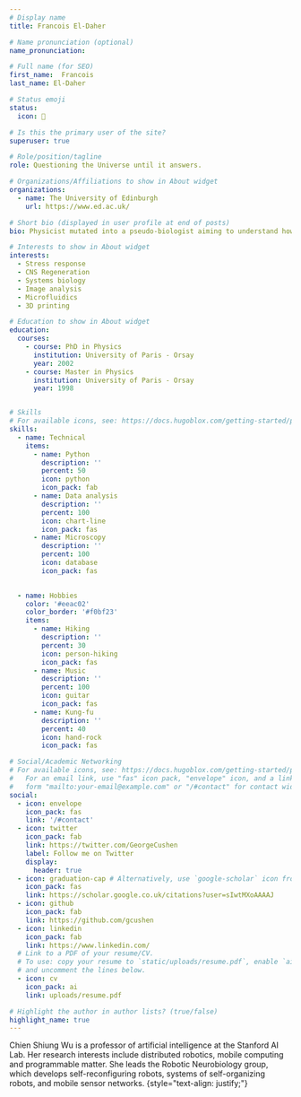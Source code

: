 ```yaml
---
# Display name
title: Francois El-Daher

# Name pronunciation (optional)
name_pronunciation:

# Full name (for SEO)
first_name:  Francois
last_name: El-Daher

# Status emoji
status:
  icon: 🤔

# Is this the primary user of the site?
superuser: true

# Role/position/tagline
role: Questioning the Universe until it answers.

# Organizations/Affiliations to show in About widget
organizations:
  - name: The University of Edinburgh
    url: https://www.ed.ac.uk/

# Short bio (displayed in user profile at end of posts)
bio: Physicist mutated into a pseudo-biologist aiming to understand how biological systems respond and adapt to critical conditions such as stress and injuries.

# Interests to show in About widget
interests:
  - Stress response
  - CNS Regeneration
  - Systems biology
  - Image analysis
  - Microfluidics
  - 3D printing

# Education to show in About widget
education:
  courses:
    - course: PhD in Physics
      institution: University of Paris - Orsay
      year: 2002
    - course: Master in Physics
      institution: University of Paris - Orsay
      year: 1998


# Skills
# For available icons, see: https://docs.hugoblox.com/getting-started/page-builder/#icons
skills:
  - name: Technical
    items:
      - name: Python
        description: ''
        percent: 50
        icon: python
        icon_pack: fab
      - name: Data analysis
        description: ''
        percent: 100
        icon: chart-line
        icon_pack: fas
      - name: Microscopy
        description: ''
        percent: 100
        icon: database
        icon_pack: fas

        
  - name: Hobbies
    color: '#eeac02'
    color_border: '#f0bf23'
    items:
      - name: Hiking
        description: ''
        percent: 30
        icon: person-hiking
        icon_pack: fas
      - name: Music
        description: ''
        percent: 100
        icon: guitar
        icon_pack: fas
      - name: Kung-fu
        description: ''
        percent: 40
        icon: hand-rock
        icon_pack: fas

# Social/Academic Networking
# For available icons, see: https://docs.hugoblox.com/getting-started/page-builder/#icons
#   For an email link, use "fas" icon pack, "envelope" icon, and a link in the
#   form "mailto:your-email@example.com" or "/#contact" for contact widget.
social:
  - icon: envelope
    icon_pack: fas
    link: '/#contact'
  - icon: twitter
    icon_pack: fab
    link: https://twitter.com/GeorgeCushen
    label: Follow me on Twitter
    display:
      header: true
  - icon: graduation-cap # Alternatively, use `google-scholar` icon from `ai` icon pack
    icon_pack: fas
    link: https://scholar.google.co.uk/citations?user=sIwtMXoAAAAJ
  - icon: github
    icon_pack: fab
    link: https://github.com/gcushen
  - icon: linkedin
    icon_pack: fab
    link: https://www.linkedin.com/
  # Link to a PDF of your resume/CV.
  # To use: copy your resume to `static/uploads/resume.pdf`, enable `ai` icons in `params.yaml`,
  # and uncomment the lines below.
  - icon: cv
    icon_pack: ai
    link: uploads/resume.pdf

# Highlight the author in author lists? (true/false)
highlight_name: true
---
```


Chien Shiung Wu is a professor of artificial intelligence at the Stanford AI Lab. Her research interests include distributed robotics, mobile computing and programmable matter. She leads the Robotic Neurobiology group, which develops self-reconfiguring robots, systems of self-organizing robots, and mobile sensor networks.
{style="text-align: justify;"}
